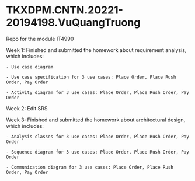 # TKXDPM.CNTN.20221-20194198.VuQuangTruong
Repo for the module IT4990

Week 1: Finished and submitted the homework about requirement analysis, which includes:

    - Use case diagram
    
    - Use case specification for 3 use cases: Place Order, Place Rush Order, Pay Order
    
    - Activity diagram for 3 use cases: Place Order, Place Rush Order, Pay Order
    
Week 2: Edit SRS    

Week 3: Finished and submitted the homework about architectural design, which includes:

    - Analysis classes for 3 use cases: Place Order, Place Rush Order, Pay Order
    
    - Sequence diagram for 3 use cases: Place Order, Place Rush Order, Pay Order
    
    - Communication diagram for 3 use cases: Place Order, Place Rush Order, Pay Order

